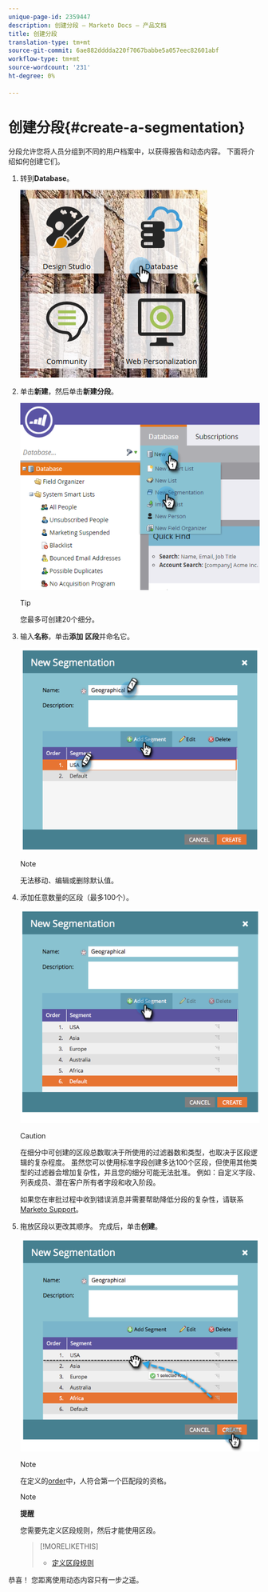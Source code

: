 ```yaml
---
unique-page-id: 2359447
description: 创建分段 — Marketo Docs — 产品文档
title: 创建分段
translation-type: tm+mt
source-git-commit: 6ae882dddda220f7067babbe5a057eec82601abf
workflow-type: tm+mt
source-wordcount: '231'
ht-degree: 0%

---
```



# 创建分段{#create-a-segmentation}

分段允许您将人员分组到不同的用户档案中，以获得报告和动态内容。 下面将介绍如何创建它们。

1. 转到&#x200B;**Database**。

   ![](assets/image2017-3-28-13-3a44-3a54.png)

1. 单击**新建**，然后单击&#x200B;**新建分段**。

   ![](assets/image2017-3-28-13-3a56-3a57.png)

   >[!TIP]
   >
   >您最多可创建20个细分。

1. 输入&#x200B;**名称**，单击**添加** **区段**&#x200B;并命名它。

   ![](assets/image2014-9-15-10-3a1-3a1.png)

   >[!NOTE]
   >
   >无法移动、编辑或删除默认值。

1. 添加任意数量的区段（最多100个）。

   ![](assets/image2014-9-15-10-3a1-3a16.png)

   >[!CAUTION]
   >
   >在细分中可创建的区段总数取决于所使用的过滤器数和类型，也取决于区段逻辑的复杂程度。 虽然您可以使用标准字段创建多达100个区段，但使用其他类型的过滤器会增加复杂性，并且您的细分可能无法批准。 例如：自定义字段、列表成员、潜在客户所有者字段和收入阶段。
   >
   >
   >如果您在审批过程中收到错误消息并需要帮助降低分段的复杂性，请联系[Marketo Support](https://docs.marketo.com/cdn-cgi/l/email-protection#e794929797889593a78a86958c829388c984888a)。

1. 拖放区段以更改其顺序。 完成后，单击&#x200B;**创建**。

   ![](assets/image2014-9-15-10-3a1-3a30.png)

   >[!NOTE]
   >
   >在定义的[order](segmentation-order-priority.md)中，人符合第一个匹配段的资格。

   >[!NOTE]
   >
   >**提醒**
   >
   >
   >您需要先定义区段规则，然后才能使用区段。

   >[!MORELIKETHIS]
   >
   >
   >    
   >    
   >    * [定义区段规则](define-segment-rules.md)


恭喜！ 您距离使用动态内容只有一步之遥。